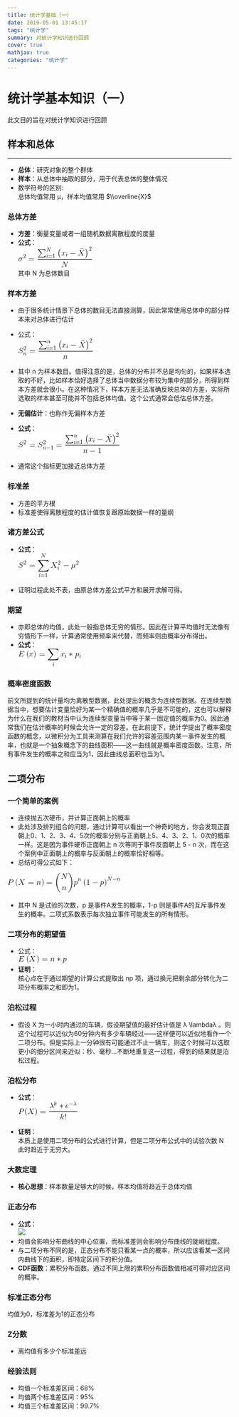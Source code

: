 ```yaml
---
title: 统计学基础（一）
date: 2019-05-01 13:45:17
tags: "统计学"
summary: 对统计学知识进行回顾
cover: true
mathjax: true
categories: "统计学"
---
```

# 统计学基本知识（一）

此文目的旨在对统计学知识进行回顾

## 样本和总体
-----------------------

*   **总体**：研究对象的整个群体
*   **样本**：从总体中抽取的部分，用于代表总体的整体情况
*   数学符号的区别:  
    总体均值常用 μ，样本均值常用 $\\overline{X}$

### [](#总体方差 "总体方差")总体方差

*   **方差**：衡量变量或者一组随机数据离散程度的度量
*   **公式**：  
    ![](统计学1/var.png)  
    其中 N 为总体数目

### [](#样本方差 "样本方差")样本方差

*   由于很多统计情景下总体的数目无法直接测算，因此常常使用总体中的部分样本来对总体进行估计
*   公式：  
    ![](统计学1/var1.png)
    
*   其中 n 为样本数目。值得注意的是，总体的分布并不总是均匀的，如果样本选取的不好，比如样本恰好选择了总体当中数据分布较为集中的部分，所得到样本方差就会很小。在这种情况下，样本方差无法准确反映总体的方差，实际所选取的样本甚至可能并不包括总体均值。这个公式通常会低估总体方差。
    
*   **无偏估计**：也称作无偏样本方差
*   **公式**：  
    ![](统计学1/var3.png)
*   通常这个指标更加接近总体方差

### [](#标准差 "标准差")标准差

*   方差的平方根
*   标准差使得离散程度的估计值恢复跟原始数据一样的量纲

### [](#诸方差公式 "诸方差公式")诸方差公式

*   **公式**：  
    ![](统计学1/varzhu.png)
    
*   证明过程此处不表，由原总体方差公式平方和展开求解可得。
    

### [](#期望 "期望")期望

*   亦即总体的均值，此处一般指总体无穷的情形。因此在计算平均值时无法像有穷情形下一样，计算通常使用频率来代替，而频率则由概率分布得出。
*   **公式**：  
    ![](统计学1/qiwang.png)

### [](#概率密度函数 "概率密度函数")概率密度函数

前文所提到的统计量均为离散型数据，此处提出的概念为连续型数据。在连续型数据当中，想要估计变量恰好为某一个精确值的概率几乎是不可能的，这也可以解释为什么在我们的教材当中认为连续型变量当中等于某一固定值的概率为0。因此通常我们在估计概率的时候会允许一定的容差。在此前提下，统计学提出了概率密度函数的概念，以微积分为工具来测算在我们允许的容差范围内某一事件发生的概率，也就是一个抽象概念下的曲线面积——这一曲线就是概率密度函数。注意，所有事件发生的概率之和应当为1，因此曲线总面积也当为1。

[](#二项分布 "二项分布")二项分布
--------------------

### [](#一个简单的案例 "一个简单的案例")一个简单的案例

*   连续抛五次硬币，并计算正面朝上的概率
*   此处涉及排列组合的问题，通过计算可以看出一个神奇的地方，你会发现正面朝上0、1、2、3、4、5次的概率分别与正面朝上5、4、3、2、1、0次的概率一样。这是因为事件硬币正面朝上 n 次等同于事件反面朝上 5 - n 次，而在这个案例中正面朝上的概率与反面朝上的概率恰好相等。
*   总结可得公式如下：

![](统计学1/erxiang.png)

*   其中 N 是试验的次数，p 是事件A发生的概率，1-p 则是事件A的互斥事件发生的概率。二项式系数表示每次独立事件可能发生的所有情形。

### [](#二项分布的期望值 "二项分布的期望值")二项分布的期望值

*   公式：  
    ![](统计学1/erxiangqiwang.png)
*   **证明**：  
    核心点在于通过期望的计算公式提取出 np 项，通过换元把剩余部分转化为二项分布概率之和即为1。

### [](#泊松过程 "泊松过程")泊松过程

*   假设 X 为一小时内通过的车辆，假设期望值的最好估计值是 λ \\lambdaλ 。则这个过程可以近似为60分钟内有多少车辆经过——这样便可以近似地看作一个二项分布。但是实际上一分钟很有可能通过不止一辆车，则这个时候可以选取更小的细分区间来近似：秒、毫秒…不断地重复这一过程，得到的结果就是泊松过程。

### [](#泊松分布 "泊松分布")泊松分布

*   **公式**：  
    ![](统计学1/posong.png)
    
*   **证明**：  
    本质上是使用二项分布的公式进行计算，但是二项分布公式中的试验次数 N 此时趋近于无穷大。
    

### [](#大数定理 "大数定理")大数定理

*   **核心思想**：样本数量足够大的时候，样本均值将趋近于总体均值

### [](#正态分布 "正态分布")正态分布

*   **公式**：  
    ![](/2019/05/05/tong-ji-xue-ji-chu-yi/zhengtai.png)
*   均值会影响分布曲线的中心位置，而标准差则会影响分布曲线的陡峭程度。
*   与二项分布不同的是，正态分布不能只看某一点的概率，所以应该看某一区间内曲线下的面积，即特定区间下的积分值。
*   **CDF函数**：累积分布函数。通过不同上限的累积分布函数值相减可得对应区间的概率。

### [](#标准正态分布 "标准正态分布")标准正态分布

均值为0，标准差为1的正态分布

### [](#Z分数 "Z分数")Z分数

*   离均值有多少个标准差远

### [](#经验法则 "经验法则")经验法则

*   均值一个标准差区间：68%
*   均值两个标准差区间：95%
*   均值三个标准差区间：99.7%
